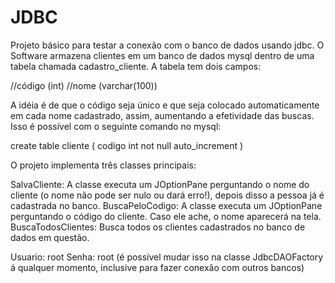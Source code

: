 # JDBC

Projeto básico para testar a conexão com o banco de dados usando jdbc.
O Software armazena clientes em um banco de dados mysql dentro de uma tabela chamada cadastro_cliente.
A tabela tem dois campos: 

//código (int)
//nome (varchar(100))

A idéia é de que o código seja único e que seja colocado automaticamente em cada nome cadastrado, assim, aumentando a efetividade das buscas.
Isso é possível com o seguinte comando no mysql:

create table cliente (
   codigo int not null auto_increment
)

O projeto implementa três classes principais:

SalvaCliente: A classe executa um JOptionPane perguntando o nome do cliente (o nome não pode ser nulo ou dará erro!), depois disso a pessoa já é cadastrada no banco.
BuscaPeloCodigo: A classe executa um JOptionPane perguntando o código do cliente. Caso ele ache, o nome aparecerá na tela.
BuscaTodosClientes: Busca todos os clientes cadastrados no banco de dados em questão.


Usuario: root
Senha: root
(é possível mudar isso na classe JdbcDAOFactory á qualquer momento, inclusive para fazer conexão com outros bancos)
